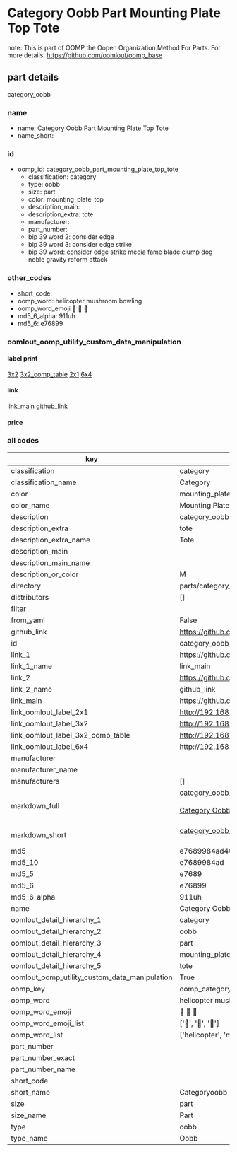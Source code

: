 # Category Oobb Part Mounting Plate Top Tote  

note: This is part of OOMP the Oopen Organization Method For Parts. For more details: https://github.com/oomlout/oomp_base

##  part details



category_oobb

### name
* name: Category Oobb Part Mounting Plate Top Tote
* name_short: 
### id
* oomp_id: category_oobb_part_mounting_plate_top_tote
  * classification: category
  * type: oobb
  * size: part
  * color: mounting_plate_top
  * description_main: 
  * description_extra: tote
  * manufacturer: 
  * part_number: 
  * bip 39 word 2: consider edge
  * bip 39 word 3: consider edge strike
  * bip 39 word: consider edge strike media fame blade clump dog noble gravity reform attack

### other_codes
* short_code: 
* oomp_word: helicopter mushroom bowling
* oomp_word_emoji :helicopter: :mushroom: :bowling:
* md5_6_alpha: 911uh
* md5_6: e76899






### oomlout_oomp_utility_custom_data_manipulation
#### label print
[3x2](http://192.168.1.245:1112/?label=oomp%20911uh)
[3x2_oomp_table](http://192.168.1.107:1112/?label=oomp%20911uh)
[2x1](http://192.168.1.242:1112/?label=oomp%20911uh)
[6x4](http://192.168.1.55:1112/?label=oomp%20911uh)    

#### link

[link_main](https://github.com/oomlout/oomlout_oomp_current_version_messy/tree/main/parts/category_oobb_part_mounting_plate_top_tote) [github_link](https://github.com/oomlout/oomlout_oomp_part_src/tree/main/parts/category_oobb_part_mounting_plate_top_tote)                             

#### price







### all codes 
| key | value |  
| --- | --- |  
| classification | category |  
| classification_name | Category |  
| color | mounting_plate_top |  
| color_name | Mounting Plate Top |  
| description | category_oobb |  
| description_extra | tote |  
| description_extra_name | Tote |  
| description_main |  |  
| description_main_name |  |  
| description_or_color | M  |  
| directory | parts/category_oobb_part_mounting_plate_top_tote |  
| distributors | [] |  
| filter |  |  
| from_yaml | False |  
| github_link | https://github.com/oomlout/oomlout_oomp_part_src/tree/main/parts/category_oobb_part_mounting_plate_top_tote |  
| id | category_oobb_part_mounting_plate_top_tote |  
| link_1 | https://github.com/oomlout/oomlout_oomp_current_version_messy/tree/main/parts/category_oobb_part_mounting_plate_top_tote |  
| link_1_name | link_main |  
| link_2 | https://github.com/oomlout/oomlout_oomp_part_src/tree/main/parts/category_oobb_part_mounting_plate_top_tote |  
| link_2_name | github_link |  
| link_main | https://github.com/oomlout/oomlout_oomp_current_version_messy/tree/main/parts/category_oobb_part_mounting_plate_top_tote |  
| link_oomlout_label_2x1 | http://192.168.1.242:1112/?label=oomp%20911uh |  
| link_oomlout_label_3x2 | http://192.168.1.245:1112/?label=oomp%20911uh |  
| link_oomlout_label_3x2_oomp_table | http://192.168.1.107:1112/?label=oomp%20911uh |  
| link_oomlout_label_6x4 | http://192.168.1.55:1112/?label=oomp%20911uh |  
| manufacturer |  |  
| manufacturer_name |  |  
| manufacturers | [] |  
| markdown_full | [category_oobb_part_mounting_plate_top_tote](https://github.com/oomlout/oomlout_oomp_current_version_messy/tree/main/parts/category_oobb_part_mounting_plate_top_tote)<br>[](https://github.com/oomlout/oomlout_oomp_current_version_messy/tree/main/parts/category_oobb_part_mounting_plate_top_tote)<br>[Category Oobb Part Mounting Plate Top Tote](https://github.com/oomlout/oomlout_oomp_current_version_messy/tree/main/parts/category_oobb_part_mounting_plate_top_tote)<br><br> |  
| markdown_short | [category_oobb_part_mounting_plate_top_tote](https://github.com/oomlout/oomlout_oomp_current_version_messy/tree/main/parts/category_oobb_part_mounting_plate_top_tote)<br><br> |  
| md5 | e7689984ad4085885c2938a7ae11917a |  
| md5_10 | e7689984ad |  
| md5_5 | e7689 |  
| md5_6 | e76899 |  
| md5_6_alpha | 911uh |  
| name | Category Oobb Part Mounting Plate Top Tote |  
| oomlout_detail_hierarchy_1 | category |  
| oomlout_detail_hierarchy_2 | oobb |  
| oomlout_detail_hierarchy_3 | part |  
| oomlout_detail_hierarchy_4 | mounting_plate_top |  
| oomlout_detail_hierarchy_5 | tote |  
| oomlout_oomp_utility_custom_data_manipulation | True |  
| oomp_key | oomp_category_oobb_part_mounting_plate_top_tote |  
| oomp_word | helicopter mushroom bowling |  
| oomp_word_emoji | :helicopter: :mushroom: :bowling: |  
| oomp_word_emoji_list | [':helicopter:', ':mushroom:', ':bowling:'] |  
| oomp_word_list | ['helicopter', 'mushroom', 'bowling'] |  
| part_number |  |  
| part_number_exact |  |  
| part_number_name |  |  
| short_code |  |  
| short_name | Categoryoobb |  
| size | part |  
| size_name | Part |  
| type | oobb |  
| type_name | Oobb |  
